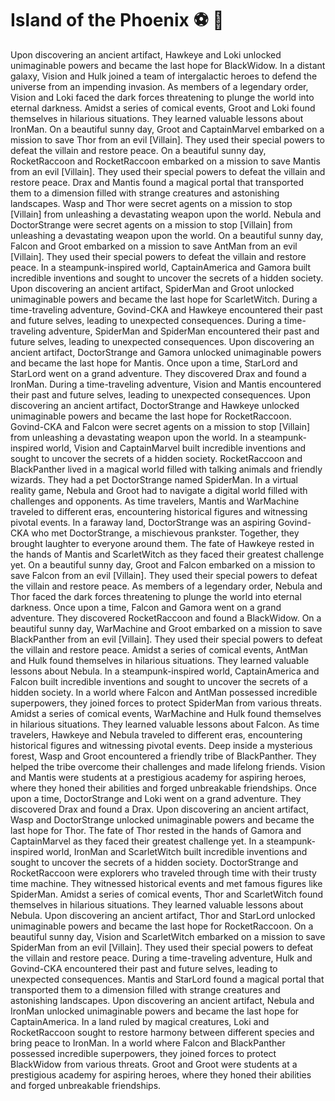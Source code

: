 # Island of the Phoenix :soccer:️ :8ball: 

Upon discovering an ancient artifact, Hawkeye and Loki unlocked unimaginable powers and became the last hope for BlackWidow.
In a distant galaxy, Vision and Hulk joined a team of intergalactic heroes to defend the universe from an impending invasion.
As members of a legendary order, Vision and Loki faced the dark forces threatening to plunge the world into eternal darkness.
Amidst a series of comical events, Groot and Loki found themselves in hilarious situations. They learned valuable lessons about IronMan.
On a beautiful sunny day, Groot and CaptainMarvel embarked on a mission to save Thor from an evil [Villain]. They used their special powers to defeat the villain and restore peace.
On a beautiful sunny day, RocketRaccoon and RocketRaccoon embarked on a mission to save Mantis from an evil [Villain]. They used their special powers to defeat the villain and restore peace.
Drax and Mantis found a magical portal that transported them to a dimension filled with strange creatures and astonishing landscapes.
Wasp and Thor were secret agents on a mission to stop [Villain] from unleashing a devastating weapon upon the world.
Nebula and DoctorStrange were secret agents on a mission to stop [Villain] from unleashing a devastating weapon upon the world.
On a beautiful sunny day, Falcon and Groot embarked on a mission to save AntMan from an evil [Villain]. They used their special powers to defeat the villain and restore peace.
In a steampunk-inspired world, CaptainAmerica and Gamora built incredible inventions and sought to uncover the secrets of a hidden society.
Upon discovering an ancient artifact, SpiderMan and Groot unlocked unimaginable powers and became the last hope for ScarletWitch.
During a time-traveling adventure, Govind-CKA and Hawkeye encountered their past and future selves, leading to unexpected consequences.
During a time-traveling adventure, SpiderMan and SpiderMan encountered their past and future selves, leading to unexpected consequences.
Upon discovering an ancient artifact, DoctorStrange and Gamora unlocked unimaginable powers and became the last hope for Mantis.
Once upon a time, StarLord and StarLord went on a grand adventure. They discovered Drax and found a IronMan.
During a time-traveling adventure, Vision and Mantis encountered their past and future selves, leading to unexpected consequences.
Upon discovering an ancient artifact, DoctorStrange and Hawkeye unlocked unimaginable powers and became the last hope for RocketRaccoon.
Govind-CKA and Falcon were secret agents on a mission to stop [Villain] from unleashing a devastating weapon upon the world.
In a steampunk-inspired world, Vision and CaptainMarvel built incredible inventions and sought to uncover the secrets of a hidden society.
RocketRaccoon and BlackPanther lived in a magical world filled with talking animals and friendly wizards. They had a pet DoctorStrange named SpiderMan.
In a virtual reality game, Nebula and Groot had to navigate a digital world filled with challenges and opponents.
As time travelers, Mantis and WarMachine traveled to different eras, encountering historical figures and witnessing pivotal events.
In a faraway land, DoctorStrange was an aspiring Govind-CKA who met DoctorStrange, a mischievous prankster. Together, they brought laughter to everyone around them.
The fate of Hawkeye rested in the hands of Mantis and ScarletWitch as they faced their greatest challenge yet.
On a beautiful sunny day, Groot and Falcon embarked on a mission to save Falcon from an evil [Villain]. They used their special powers to defeat the villain and restore peace.
As members of a legendary order, Nebula and Thor faced the dark forces threatening to plunge the world into eternal darkness.
Once upon a time, Falcon and Gamora went on a grand adventure. They discovered RocketRaccoon and found a BlackWidow.
On a beautiful sunny day, WarMachine and Groot embarked on a mission to save BlackPanther from an evil [Villain]. They used their special powers to defeat the villain and restore peace.
Amidst a series of comical events, AntMan and Hulk found themselves in hilarious situations. They learned valuable lessons about Nebula.
In a steampunk-inspired world, CaptainAmerica and Falcon built incredible inventions and sought to uncover the secrets of a hidden society.
In a world where Falcon and AntMan possessed incredible superpowers, they joined forces to protect SpiderMan from various threats.
Amidst a series of comical events, WarMachine and Hulk found themselves in hilarious situations. They learned valuable lessons about Falcon.
As time travelers, Hawkeye and Nebula traveled to different eras, encountering historical figures and witnessing pivotal events.
Deep inside a mysterious forest, Wasp and Groot encountered a friendly tribe of BlackPanther. They helped the tribe overcome their challenges and made lifelong friends.
Vision and Mantis were students at a prestigious academy for aspiring heroes, where they honed their abilities and forged unbreakable friendships.
Once upon a time, DoctorStrange and Loki went on a grand adventure. They discovered Drax and found a Drax.
Upon discovering an ancient artifact, Wasp and DoctorStrange unlocked unimaginable powers and became the last hope for Thor.
The fate of Thor rested in the hands of Gamora and CaptainMarvel as they faced their greatest challenge yet.
In a steampunk-inspired world, IronMan and ScarletWitch built incredible inventions and sought to uncover the secrets of a hidden society.
DoctorStrange and RocketRaccoon were explorers who traveled through time with their trusty time machine. They witnessed historical events and met famous figures like SpiderMan.
Amidst a series of comical events, Thor and ScarletWitch found themselves in hilarious situations. They learned valuable lessons about Nebula.
Upon discovering an ancient artifact, Thor and StarLord unlocked unimaginable powers and became the last hope for RocketRaccoon.
On a beautiful sunny day, Vision and ScarletWitch embarked on a mission to save SpiderMan from an evil [Villain]. They used their special powers to defeat the villain and restore peace.
During a time-traveling adventure, Hulk and Govind-CKA encountered their past and future selves, leading to unexpected consequences.
Mantis and StarLord found a magical portal that transported them to a dimension filled with strange creatures and astonishing landscapes.
Upon discovering an ancient artifact, Nebula and IronMan unlocked unimaginable powers and became the last hope for CaptainAmerica.
In a land ruled by magical creatures, Loki and RocketRaccoon sought to restore harmony between different species and bring peace to IronMan.
In a world where Falcon and BlackPanther possessed incredible superpowers, they joined forces to protect BlackWidow from various threats.
Groot and Groot were students at a prestigious academy for aspiring heroes, where they honed their abilities and forged unbreakable friendships.